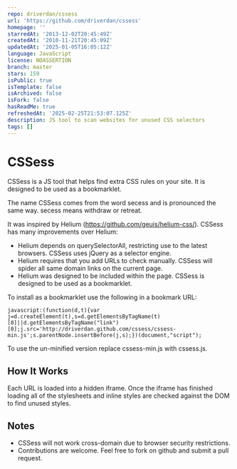 ```yaml
---
repo: driverdan/cssess
url: 'https://github.com/driverdan/cssess'
homepage: ''
starredAt: '2013-12-02T20:45:49Z'
createdAt: '2010-11-21T20:45:09Z'
updatedAt: '2025-01-05T16:05:12Z'
language: JavaScript
license: NOASSERTION
branch: master
stars: 159
isPublic: true
isTemplate: false
isArchived: false
isFork: false
hasReadMe: true
refreshedAt: '2025-02-25T21:53:07.125Z'
description: JS tool to scan websites for unused CSS selectors
tags: []
---
```


CSSess
======

CSSess is a JS tool that helps find extra CSS rules on your site. It is designed to be used as a bookmarklet.

The name CSSess comes from the word secess and is pronounced the same way. secess means withdraw or retreat.

It was inspired by Helium (https://github.com/geuis/helium-css/). CSSess has many improvements over Helium:

* Helium depends on querySelectorAll, restricting use to the latest browsers. CSSess uses jQuery as a selector engine.
* Helium requires that you add URLs to check manually. CSSess will spider all same domain links on the current page.
* Helium was designed to be included within the page. CSSess is designed to be used as a bookmarklet.

To install as a bookmarklet use the following in a bookmark URL:

	javascript:(function(d,t){var j=d.createElement(t),s=d.getElementsByTagName(t)[0]||d.getElementsByTagName("link")[0];j.src='http://driverdan.github.com/cssess/cssess-min.js';s.parentNode.insertBefore(j,s);})(document,"script");

To use the un-minified version replace cssess-min.js with cssess.js.

How It Works
------------

Each URL is loaded into a hidden iframe. Once the iframe has finished loading all of the stylesheets and inline styles are checked against the DOM to find unused styles.

Notes
-----

* CSSess will not work cross-domain due to browser security restrictions.
* Contributions are welcome. Feel free to fork on github and submit a pull request.
